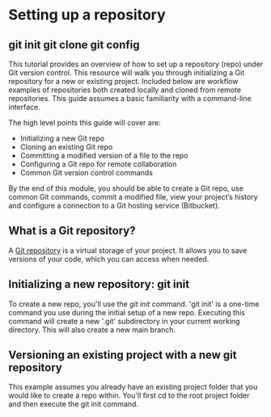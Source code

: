 # Setting up a repository

## git init git clone git config

This tutorial provides an overview of how to set up a repository (repo) under Git version control. This resource will walk you through initializing a Git repository for a new or existing project. Included below are workflow examples of repositories both created locally and cloned from remote repositories. This guide assumes a basic familiarity with a command-line interface.

The high level points this guide will cover are:

- Initializing a new Git repo
- Cloning an existing Git repo
- Committing a modified version of a file to the repo
- Configuring a Git repo for remote collaboration
- Common Git version control commands

By the end of this module, you should be able to create a Git repo, use common Git commands, commit a modified file, view your project’s history and configure a connection to a Git hosting service (Bitbucket).

## What is a Git repository?

A [Git repository](https://www.atlassian.com/git/tutorials/setting-up-a-repository) is a virtual storage of your project. It allows you to save versions of your code, which you can access when needed. 

## Initializing a new repository: git init

To create a new repo, you'll use the *git init* command. 'git init' is a one-time command you use during the initial setup of a new repo. Executing this command will create a new '.git' subdirectory in your current working directory. This will also create a new main branch. 

## Versioning an existing project with a new git repository

This example assumes you already have an existing project folder that you would like to create a repo within. You'll first cd to the root project folder and then execute the git init command.
